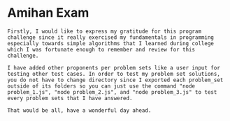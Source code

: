 # Amihan Exam
    Firstly, I would like to express my gratitude for this program challenge since it really exercised my fundamentals in programming especially towards simple algorithms that I learned during college which I was fortunate enough to remember and review for this challenge. 

    I have added other proponents per problem sets like a user input for testing other test cases. In order to test my problem set solutions, you do not have to change directory since I exported each problem_set outside of its folders so you can just use the command "node problem_1.js", "node problem_2.js", and "node problem_3.js" to test every problem sets that I have answered.

    That would be all, have a wonderful day ahead. 
